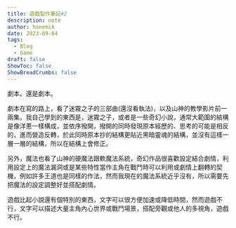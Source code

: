 ```yaml
---
title: 遊戲製作筆記#2
description: note
author: honemik
date: 2023-09-04
tags:
  - Blog
  - Game
draft: false
ShowToc: false
ShowBreadCrumbs: false
---
```


劇本。還是劇本。

劇本在寫的路上，看了迷霧之子的三部曲(還沒看執法)，以及山神的教學影片前一兩集。我自己學到的東西是，迷霧之子，或者是一些奇幻小說，通常大範圍的結構是像洋蔥一樣構成，並依序撥開，撥開的同時發現原本經歷的、思考的可能是相反的，進而營造反轉，於此同時原本抄的結構更貼近黑暗靈魂的結構，並沒有這樣一層一層的結構，所以在結構上會修正。

另外，魔法也看了山神的硬魔法跟軟魔法系統，奇幻作品很喜歡設定結合劇情，利用設定上的魔法漏洞或是某些特性當作主角在戰鬥時可以利用或劇情上翻轉的契機，例如許多王道也是同樣的作法，然而我現在的魔法系統近乎沒有，所以需要先把魔法的設定調整好並搭配劇情。

遊戲比起小說還有個特別的東西，文字可以很方便加速或降低時間，然而遊戲不行，文字可以描述大量主角內心世界或戰鬥場景，搭配旁觀或他人的多視角，遊戲不行。